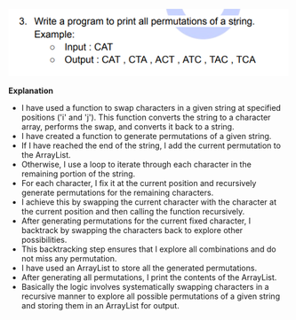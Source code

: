 ![img.png](img.png)

**Explanation**

- I have used a function to swap characters in a given string at specified positions ('i' and 'j'). This function
  converts the string to a character array, performs the swap, and converts it back to a string.
- I have created a function to generate permutations of a given string.
- If I have reached the end of the string, I add the current permutation to the ArrayList.
- Otherwise, I use a loop to iterate through each character in the remaining portion of the string.
- For each character, I fix it at the current position and recursively generate permutations for the remaining
  characters.
- I achieve this by swapping the current character with the character at the current position and then calling the
  function recursively.
- After generating permutations for the current fixed character, I backtrack by swapping the characters back to explore
  other possibilities.
- This backtracking step ensures that I explore all combinations and do not miss any permutation.
- I have used an ArrayList to store all the generated permutations.
- After generating all permutations, I print the contents of the ArrayList.
- Basically the logic involves systematically swapping characters in a recursive manner to explore all possible
  permutations of a
  given string and storing them in an ArrayList for output.